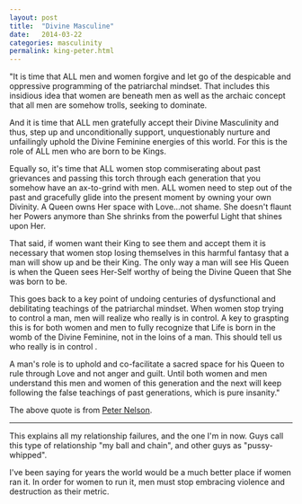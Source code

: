 ```yaml
---
layout: post
title:  "Divine Masculine"
date:   2014-03-22
categories: masculinity
permalink: king-peter.html
---
```


"It is time that ALL men and women forgive and let go of the despicable and oppressive programming of the patriarchal mindset. That includes this insidious idea that women are beneath men as well as the archaic concept that all men are somehow trolls, seeking to dominate.

And it is time that ALL men gratefully accept their Divine Masculinity and thus, step up and unconditionally support, unquestionably nurture and unfailingly uphold the Divine Feminine energies of this world. For this is the role of ALL men who are born to be Kings.

Equally so, it's time that ALL women stop commiserating about past grievances and passing this torch through each generation that you somehow have an ax-to-grind with men. ALL women need to step out of the past and gracefully glide into the present moment by owning your own Divinity. A Queen owns Her space with Love...not shame. She doesn't flaunt her Powers anymore than She shrinks from the powerful Light that shines upon Her.

That said, if women want their King to see them and accept them it is necessary that women stop losing themselves in this harmful fantasy that a man will show up and be their King. The only way a man will see His Queen is when the Queen sees Her-Self worthy of being the Divine Queen that She was born to be.

This goes back to a key point of undoing centuries of dysfunctional and debilitating teachings of the patriarchal mindset. When women stop trying to control a man, men will realize who really is in control. A key to graspting this is for both women and men to fully recognize that Life is born in the womb of the Divine Feminine, not in the loins of a man. This should tell us who really is in control .

A man's role is to uphold and co-facilitate a sacred space for his Queen to rule through Love and not anger and guilt. Until both women and men understand this men and women of this generation and the next will keep following the false teachings of past generations, which is pure insanity."

The above quote is from [Peter Nelson][petern].
<hr />
This explains all my relationship failures, and the one I'm in now. Guys call this type of relationship "my ball and chain", and other guys as "pussy-whipped".

I've been saying for years the world would be a much better place if women ran it. In order for women to run it, men must stop embracing violence and destruction as their metric.

[petern]: https://www.facebook.com/petenelsonprofile
